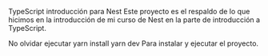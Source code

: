 TypeScript introducción para Nest
Este proyecto es el respaldo de lo que hicimos en la introducción de mi curso de Nest en la parte de introducción a TypeScript.

No olvidar ejecutar
yarn install
yarn dev
Para instalar y ejecutar el proyecto.
